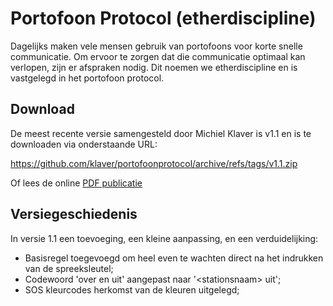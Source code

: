 # Portofoon Protocol (etherdiscipline)

Dagelijks maken vele mensen gebruik van portofoons voor korte snelle communicatie. Om ervoor te zorgen dat die communicatie optimaal kan verlopen, zijn er afspraken nodig. Dit noemen we etherdiscipline en is vastgelegd in het portofoon protocol.

## Download

De meest recente versie samengesteld door Michiel Klaver is v1.1 en is te downloaden via onderstaande URL:

https://github.com/klaver/portofoonprotocol/archive/refs/tags/v1.1.zip

Of lees de online [PDF publicatie](https://github.com/klaver/portofoonprotocol/blob/main/portofoon%20protocol.pdf)

## Versiegeschiedenis

In versie 1.1 een toevoeging, een kleine aanpassing, en een verduidelijking:

- Basisregel toegevoegd om heel even te wachten direct na het indrukken van de spreeksleutel;
- Codewoord 'over en uit' aangepast naar '\<stationsnaam\> uit';
- SOS kleurcodes herkomst van de kleuren uitgelegd;
